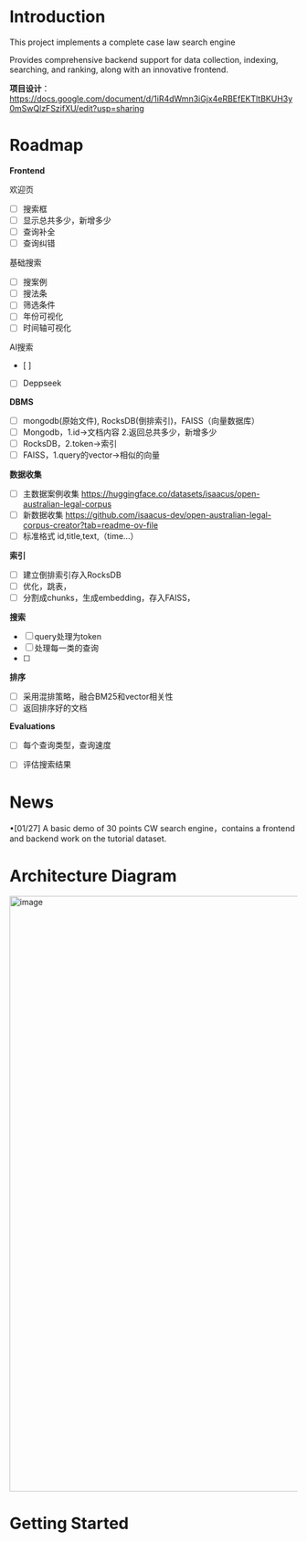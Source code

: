 # Introduction
This project implements a complete case law search engine 

Provides comprehensive backend support for data collection, indexing, searching, and ranking, along with an innovative frontend.

**项目设计**：https://docs.google.com/document/d/1iR4dWmn3iGjx4eRBEfEKTltBKUH3y0mSwQlzFSzifXU/edit?usp=sharing

# Roadmap
**Frontend** 

欢迎页 

- [ ] 搜索框
- [ ] 显示总共多少，新增多少
- [ ] 查询补全
- [ ] 查询纠错

基础搜索 
- [ ] 搜案例
- [ ] 搜法条
- [ ] 筛选条件
- [ ] 年份可视化
- [ ] 时间轴可视化

AI搜索
- [ ] 
- [ ] Deppseek


**DBMS**
- [ ] mongodb(原始文件), RocksDB(倒排索引)，FAISS（向量数据库）
- [ ] Mongodb，1.id->文档内容 2.返回总共多少，新增多少
- [ ] RocksDB，2.token->索引
- [ ] FAISS，1.query的vector->相似的向量

**数据收集**
- [ ] 主数据案例收集 https://huggingface.co/datasets/isaacus/open-australian-legal-corpus 
- [ ] 新数据收集 https://github.com/isaacus-dev/open-australian-legal-corpus-creator?tab=readme-ov-file 
- [ ] 标准格式  id,title,text,（time...）

**索引**
- [ ] 建立倒排索引存入RocksDB
- [ ] 优化，跳表，
- [ ] 分割成chunks，生成embedding，存入FAISS，

**搜索**
- [ ] query处理为token
- [ ] 处理每一类的查询
- [ ] 

**排序**
- [ ] 采用混排策略，融合BM25和vector相关性
- [ ] 返回排序好的文档

**Evaluations**
- [ ] 每个查询类型，查询速度
- [ ] 评估搜索结果


# News
&bull;[01/27] A basic demo of 30 points CW search engine，contains a frontend and backend work on the tutorial dataset.

# Architecture Diagram
<img width="1043" alt="image" src="https://github.com/user-attachments/assets/9a774a9c-b595-4884-918f-e2c73ea5ab51" />

# Getting Started






